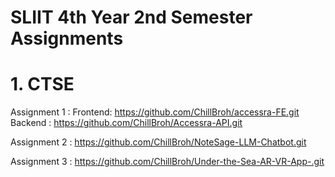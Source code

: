 # SLIIT 4th Year 2nd Semester Assignments

# 1. CTSE

Assignment 1 : 
Frontend: https://github.com/ChillBroh/accessra-FE.git
Backend : https://github.com/ChillBroh/Accessra-API.git

Assignment 2 : https://github.com/ChillBroh/NoteSage-LLM-Chatbot.git

Assignment 3 : https://github.com/ChillBroh/Under-the-Sea-AR-VR-App-.git
